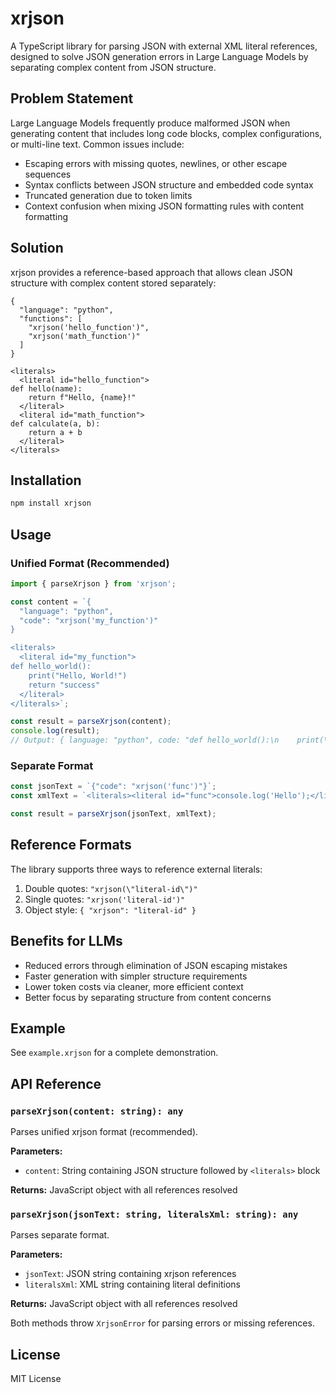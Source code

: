 # xrjson

A TypeScript library for parsing JSON with external XML literal references, designed to solve JSON generation errors in Large Language Models by separating complex content from JSON structure.

## Problem Statement

Large Language Models frequently produce malformed JSON when generating content that includes long code blocks, complex configurations, or multi-line text. Common issues include:

- Escaping errors with missing quotes, newlines, or other escape sequences
- Syntax conflicts between JSON structure and embedded code syntax
- Truncated generation due to token limits
- Context confusion when mixing JSON formatting rules with content formatting

## Solution

xrjson provides a reference-based approach that allows clean JSON structure with complex content stored separately:

```xrjson
{
  "language": "python",
  "functions": [
    "xrjson('hello_function')",
    "xrjson('math_function')"
  ]
}

<literals>
  <literal id="hello_function">
def hello(name):
    return f"Hello, {name}!"
  </literal>
  <literal id="math_function">
def calculate(a, b):
    return a + b
  </literal>
</literals>
```

## Installation

```bash
npm install xrjson
```

## Usage

### Unified Format (Recommended)

```typescript
import { parseXrjson } from 'xrjson';

const content = `{
  "language": "python", 
  "code": "xrjson('my_function')"
}

<literals>
  <literal id="my_function">
def hello_world():
    print("Hello, World!")
    return "success"
  </literal>
</literals>`;

const result = parseXrjson(content);
console.log(result);
// Output: { language: "python", code: "def hello_world():\n    print(\"Hello, World!\")\n    return \"success\"" }
```

### Separate Format

```typescript
const jsonText = `{"code": "xrjson('func')"}`;
const xmlText = `<literals><literal id="func">console.log('Hello');</literal></literals>`;

const result = parseXrjson(jsonText, xmlText);
```

## Reference Formats

The library supports three ways to reference external literals:

1. Double quotes: `"xrjson(\"literal-id\")"`
2. Single quotes: `"xrjson('literal-id')"` 
3. Object style: `{ "xrjson": "literal-id" }`

## Benefits for LLMs

- Reduced errors through elimination of JSON escaping mistakes
- Faster generation with simpler structure requirements
- Lower token costs via cleaner, more efficient context
- Better focus by separating structure from content concerns

## Example

See `example.xrjson` for a complete demonstration.

## API Reference

### `parseXrjson(content: string): any`
Parses unified xrjson format (recommended).

**Parameters:**
- `content`: String containing JSON structure followed by `<literals>` block

**Returns:** JavaScript object with all references resolved

### `parseXrjson(jsonText: string, literalsXml: string): any`  
Parses separate format.

**Parameters:**
- `jsonText`: JSON string containing xrjson references
- `literalsXml`: XML string containing literal definitions

**Returns:** JavaScript object with all references resolved

Both methods throw `XrjsonError` for parsing errors or missing references.

## License

MIT License